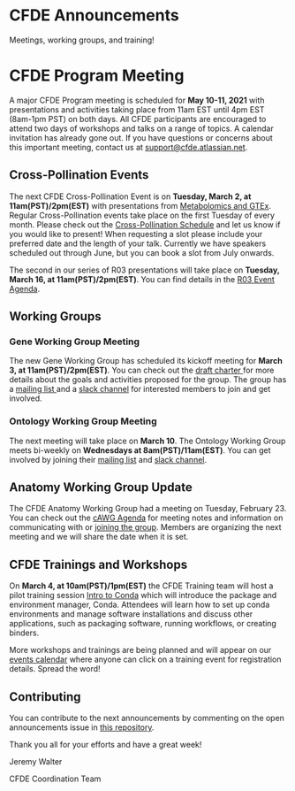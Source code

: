 # CFDE Announcements

Meetings, working groups, and training! 

# CFDE Program Meeting
A major CFDE Program meeting is scheduled for **May 10-11, 2021** with presentations and activities taking place from 11am EST until 4pm EST (8am-1pm PST) on both days.  All CFDE participants are encouraged to attend two days of workshops and talks on a range of topics. A calendar invitation has already gone out. If you have questions or concerns about this important meeting, contact us at support@cfde.atlassian.net.

## Cross-Pollination Events
The next CFDE Cross-Pollination Event is on **Tuesday, March 2, at 11am(PST)/2pm(EST)** with presentations from [Metabolomics and GTEx](https://docs.google.com/document/d/12qQiv8lNwZ2E2oaCR3jXsOgL5lMtrosxoONushBFGtc/edit?usp=sharing). Regular Cross-Pollination events take place on the first Tuesday of every month. Please check out the [Cross-Pollination Schedule](https://docs.google.com/spreadsheets/d/1hQAeOLkivUZZnwZ_KxfGw3neezMaWbrPk9nnFiKfQGA/edit?usp=sharing) and let us know if you would like to present! When requesting a slot please include your preferred date and the length of your talk. Currently we have speakers scheduled out through June, but you can book a slot from July onwards.

The second in our series of R03 presentations will take place on **Tuesday, March 16, at 11am(PST)/2pm(EST)**. You can find details in the [R03 Event Agenda](https://docs.google.com/document/d/1hKPdAs82zqcUZQjMPRcRtUvAkhdIR2ibW2VLn9P_ZZg/edit?usp=sharing). 

## Working Groups

### Gene Working Group Meeting
The new Gene Working Group has scheduled its kickoff meeting for **March 3, at 11am(PST)/2pm(EST)**. You can check out the [draft charter ](https://drive.google.com/file/d/1DbdbQ73_YlvG9iDuDSljyWyZWKdQDKNX/view?usp=sharing)for more details about the goals and activities proposed for the group. The group has a [mailing list ](https://crosspollinationevents.groups.io/g/GeneWorkingGroup) and a [slack channel](https://join.slack.com/share/zt-mzwo0cyu-_RQ3A3DjEZjfNdCl8T6~tw) for interested members to join and get involved.

### Ontology Working Group Meeting
The next meeting will take place on **March 10**. The Ontology Working Group meets bi-weekly on **Wednesdays at 8am(PST)/11am(EST)**. You can get involved by joining their [mailing list](https://crosspollinationevents.groups.io/g/OntologyWorkingGroup) and [slack channel](https://cfdeworkspace.slack.com/archives/C01GP14DLJX.).  

## Anatomy Working Group Update
The CFDE Anatomy Working Group had a meeting  on Tuesday, February 23. You can check out the [cAWG Agenda](https://docs.google.com/document/d/1K5L9WllqaABbr4MGO21ogDELyvtpVrD31wbvSNhx6ys/edit?usp=sharing) for meeting notes and information on communicating with or [joining the group](https://crosspollinationevents.groups.io/g/AnatomyWorkingGroup). Members are organizing the next meeting and we will share the date when it is set.

## CFDE Trainings and Workshops

On **March 4, at 10am(PST)/1pm(EST)** the CFDE Training team will host a pilot training session [Intro to Conda](https://registration.genomecenter.ucdavis.edu/events/intro_to_conda_march4/register/) which will introduce the package and environment manager, Conda. Attendees will learn how to set up conda environments and manage software installations and discuss other applications, such as packaging software, running workflows, or creating binders. 

More workshops and trainings are being planned and will appear on our [events calendar](https://www.nih-cfde.org/events/) where anyone can click on a training event for registration details. Spread the word! 

## Contributing
You can contribute to the next announcements by commenting on the open announcements issue in [this repository](https://github.com/nih-cfde/announcements/issues).

Thank you all for your efforts and have a great week!

Jeremy Walter

CFDE Coordination Team
